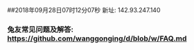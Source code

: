 ##2018年09月28日07时12分07秒 新址: 142.93.247.140
### 兔友常见问题及解答: https://github.com/wanggonging/d/blob/w/FAQ.md
